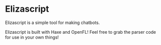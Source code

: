 # Elizascript
Elizascript is a simple tool for making chatbots.

Elizascript is built with Haxe and OpenFL! Feel free to grab the parser code for use in your own things!
